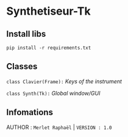 # Synthetiseur-Tk

## Install libs
`pip install -r requirements.txt`

## Classes
`class Clavier(Frame):` _Keys of the instrument_

`class Synth(Tk):` _Global window/GUI_

## Infomations
AUTHOR : `Merlet Raphaël` | `VERSION : 1.0`
